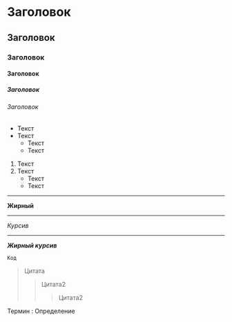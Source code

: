 # Заголовок
## Заголовок
### Заголовок
#### Заголовок
##### Заголовок
###### Заголовок

* Текст
* Текст
    - Текст
    - Текст
1. Текст
2. Текст
    - Текст
    - Текст
---
__Жирный__
___
_Курсив_
***
___Жирный курсив___
```
Код
```
> Цитата
>> Цитата2
>>> Цитата2

Термин 
    : Определение

